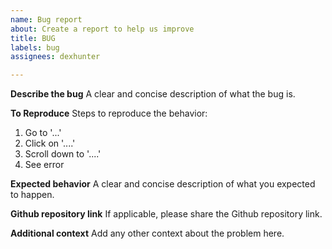 ```yaml
---
name: Bug report
about: Create a report to help us improve
title: BUG
labels: bug
assignees: dexhunter

---
```


**Describe the bug**
A clear and concise description of what the bug is.

**To Reproduce**
Steps to reproduce the behavior:
1. Go to '...'
2. Click on '....'
3. Scroll down to '....'
4. See error

**Expected behavior**
A clear and concise description of what you expected to happen.

**Github repository link**
If applicable, please share the Github repository link.

**Additional context**
Add any other context about the problem here.
